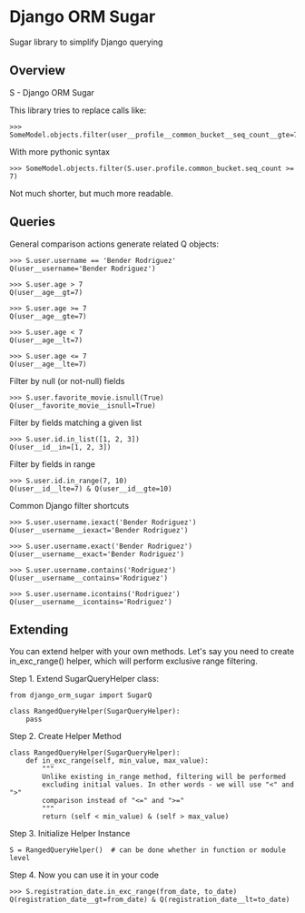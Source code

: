 # Django ORM Sugar
Sugar library to simplify Django querying

## Overview 

S - Django ORM Sugar

This library tries to replace calls like:
     
    >>> SomeModel.objects.filter(user__profile__common_bucket__seq_count__gte=7)
    
With more pythonic syntax

    >>> SomeModel.objects.filter(S.user.profile.common_bucket.seq_count >= 7)
      
Not much shorter, but much more readable.


## Queries
General comparison actions generate related Q objects:  

    >>> S.user.username == 'Bender Rodriguez'
    Q(user__username='Bender Rodriguez')
    
    >>> S.user.age > 7
    Q(user__age__gt=7)
    
    >>> S.user.age >= 7
    Q(user__age__gte=7)
    
    >>> S.user.age < 7
    Q(user__age__lt=7)
    
    >>> S.user.age <= 7
    Q(user__age__lte=7)

Filter by null (or not-null) fields

    >>> S.user.favorite_movie.isnull(True)
    Q(user__favorite_movie__isnull=True)

Filter by fields matching a given list

    >>> S.user.id.in_list([1, 2, 3])
    Q(user__id__in=[1, 2, 3])
   
Filter by fields in range
  
    >>> S.user.id.in_range(7, 10)
    Q(user__id__lte=7) & Q(user__id__gte=10)
    
Common Django filter shortcuts
   
    >>> S.user.username.iexact('Bender Rodriguez')
    Q(user__username__iexact='Bender Rodriguez')
    
    >>> S.user.username.exact('Bender Rodriguez')
    Q(user__username__exact='Bender Rodriguez')
    
    >>> S.user.username.contains('Rodriguez')
    Q(user__username__contains='Rodriguez')
    
    >>> S.user.username.icontains('Rodriguez')
    Q(user__username__icontains='Rodriguez')

## Extending

You can extend helper with your own methods. Let's say you need to create
in_exc_range() helper, which will perform exclusive range filtering.
  
Step 1. Extend SugarQueryHelper class:

    from django_orm_sugar import SugarQ

    class RangedQueryHelper(SugarQueryHelper):
        pass

Step 2. Create Helper Method

    class RangedQueryHelper(SugarQueryHelper):
        def in_exc_range(self, min_value, max_value):
            """
            Unlike existing in_range method, filtering will be performed
            excluding initial values. In other words - we will use "<" and ">"
            comparison instead of "<=" and ">="
            """
            return (self < min_value) & (self > max_value)

Step 3. Initialize Helper Instance

    S = RangedQueryHelper()  # can be done whether in function or module level

Step 4. Now you can use it in your code

    >>> S.registration_date.in_exc_range(from_date, to_date)
    Q(registration_date__gt=from_date) & Q(registration_date__lt=to_date)
